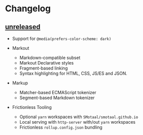 ﻿# Changelog

## [unreleased]

- Support for `@media(prefers-color-scheme: dark)`

- Markout

  - Markdown-compatible subset
  - Markout Declarative styles
  - Fragment-based linking
  - Syntax highlighting for HTML, CSS, JS/ES and JSON.

- Markup

  - Matcher-based ECMAScript tokenizer
  - Segment-based Markdown tokenizer

- Frictionless Tooling
  - Optional `yarn` workspaces with `SMotaal/smotaal.github.io`
  - Local serving with `http-server` with/out `yarn` workspaces
  - Frictionless `rollup.config.json` bundling

[unreleased]: https://github.com/SMotaal/smotaal.github.io/tree/master/packages/markout/
